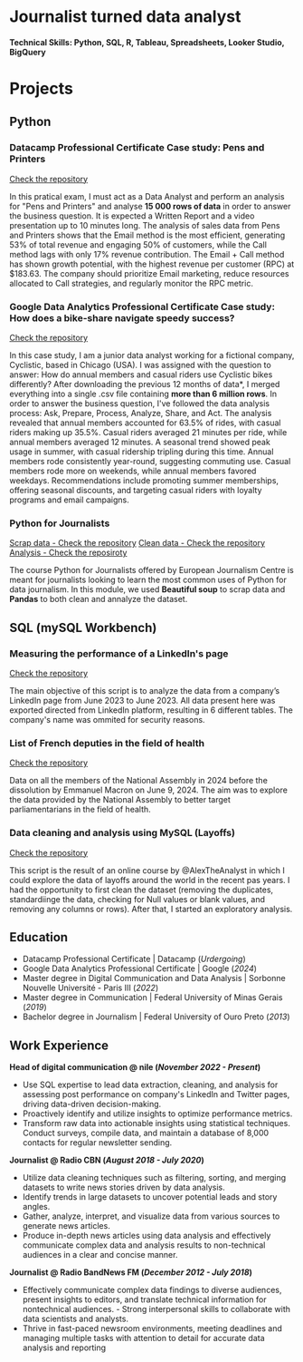 # Journalist turned data analyst  

#### Technical Skills: Python, SQL, R, Tableau, Spreadsheets, Looker Studio, BigQuery 

# Projects

## Python

### Datacamp Professional Certificate Case study: Pens and Printers  
[Check the repository](https://github.com/Miickka/datacamp_certificate)

In this pratical exam, I must act as a Data Analyst and perform an analysis for "Pens and Printers" and analyse **15 000 rows of data** in order to answer the business question. It is expected a Written Report and a video presentation up to 10 minutes long. The analysis of sales data from Pens and Printers shows that the Email method is the most efficient, generating 53% of total revenue and engaging 50% of customers, while the Call method lags with only 17% revenue contribution. The Email + Call method has shown growth potential, with the highest revenue per customer (RPC) at $183.63. The company should prioritize Email marketing, reduce resources allocated to Call strategies, and regularly monitor the RPC metric.

### Google Data Analytics Professional Certificate Case study: How does a bike-share navigate speedy success?  
[Check the repository](https://github.com/Miickka/capstone-google-certificate)

In this case study, I am a junior data analyst working for a fictional company, Cyclistic, based in Chicago (USA). I was assigned with the question to answer: How do annual members and casual riders use Cyclistic bikes differently? After downloading the previous 12 months of data*, I merged everything into a single .csv file containing **more than 6 million rows**. In order to answer the business question, I've followed the data analysis process: Ask, Prepare, Process, Analyze, Share, and Act. The analysis revealed that annual members accounted for 63.5% of rides, with casual riders making up 35.5%. Casual riders averaged 21 minutes per ride, while annual members averaged 12 minutes. A seasonal trend showed peak usage in summer, with casual ridership tripling during this time. Annual members rode consistently year-round, suggesting commuting use. Casual members rode more on weekends, while annual members favored weekdays. Recommendations include promoting summer memberships, offering seasonal discounts, and targeting casual riders with loyalty programs and email campaigns.

### Python for Journalists 
[Scrap data - Check the repository](https://github.com/Miickka/python-journalists-scrap-data)
[Clean data - Check the repository](https://github.com/Miickka/python-journalists-clean)
[Analysis - Check the reposiroty](https://github.com/Miickka/python_journalists_analysis)

The course Python for Journalists offered by European Journalism Centre is meant for journalists looking to learn the most common uses of Python for data journalism. In this module, we used **Beautiful soup** to scrap data and **Pandas** to both clean and annalyze the dataset. 

## SQL (mySQL Workbench)

### Measuring the performance of a LinkedIn's page 
[Check the repository](https://github.com/Miickka/stats_performance_linkedin_2024)

The main objective of this script is to analyze the data from a company’s LinkedIn page from June 2023 to June 2023. All data present here was exported directed from LinkedIn platform, resulting in 6 different tables. The company's name was ommited for security reasons.  

### List of French deputies in the field of health
[Check the repository](https://github.com/Miickka/d-put-s-fr-2024)

Data on all the members of the National Assembly in 2024 before the dissolution by Emmanuel Macron on June 9, 2024. The aim was to explore the data provided by the National Assembly to better target parliamentarians in the field of health.

### Data cleaning and analysis using MySQL (Layoffs)
[Check the repository](https://github.com/Miickka/layoffs-project-sql)

This script is the result of an online course by @AlexTheAnalyst in which I could explore the data of layoffs around the world in the recent pas years. I had the opportunity to first clean the dataset (removing the duplicates, standardiinge the data, checking for Null values or blank values, and removing any columns or rows). After that, I started an exploratory analysis.


## Education
- Datacamp Professional Certificate | Datacamp (_Urdergoing_)
- Google Data Analytics Professional Certificate | Google (_2024_)
- Master degree in Digital Communication and Data Analysis | Sorbonne Nouvelle Université - Paris III (_2022_)
- Master degree in Communication | Federal University of Minas Gerais (_2019_)
- Bachelor degree in Journalism | Federal University of Ouro Preto (_2013_)        		


## Work Experience
**Head of digital communication @ nile (_November 2022 - Present_)**
- Use SQL expertise to lead data extraction, cleaning, and analysis for assessing post performance on company's LinkedIn and Twitter pages, driving data-driven decision-making.
- Proactively identify and utilize insights to optimize performance metrics.
- Transform raw data into actionable insights using statistical techniques. Conduct surveys, compile data, and maintain a database of 8,000 contacts for regular newsletter sending. 

**Journalist @ Radio CBN (_August 2018 - July 2020_)**
- Utilize data cleaning techniques such as filtering, sorting, and merging datasets to write news stories driven by data analysis.
- Identify trends in large datasets to uncover potential leads and story angles.
- Gather, analyze, interpret, and visualize data from various sources to generate news articles.
- Produce in-depth news articles using data analysis and effectively communicate complex data and analysis results to non-technical audiences in a clear and concise manner.

**Journalist @ Radio BandNews FM (_December 2012 - July 2018_)**
- Effectively communicate complex data findings to diverse audiences, present insights to editors, and translate technical information for nontechnical audiences. - Strong interpersonal skills to collaborate with data scientists and analysts.
- Thrive in fast-paced newsroom environments, meeting deadlines and managing multiple tasks with attention to detail for accurate data analysis and reporting







 
